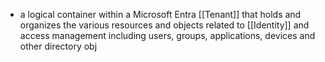 - a logical container within a Microsoft Entra [[Tenant]] that holds and organizes the various resources and objects related to [[Identity]] and access management including users, groups, applications, devices and other directory obj